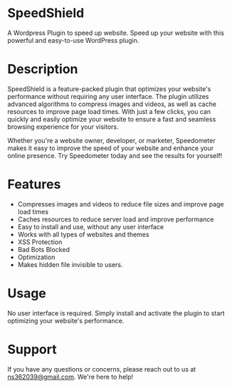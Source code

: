 # SpeedShield 
A Wordpress Plugin to speed up website. Speed up your website with this powerful and easy-to-use WordPress plugin.

# Description
SpeedShield is a feature-packed plugin that optimizes your website's performance without requiring any user interface. The plugin utilizes advanced algorithms to compress images and videos, as well as cache resources to improve page load times. With just a few clicks, you can quickly and easily optimize your website to ensure a fast and seamless browsing experience for your visitors.

Whether you're a website owner, developer, or marketer, Speedometer makes it easy to improve the speed of your website and enhance your online presence. Try Speedometer today and see the results for yourself!

# Features

* Compresses images and videos to reduce file sizes and improve page load times
* Caches resources to reduce server load and improve performance
* Easy to install and use, without any user interface
* Works with all types of websites and themes
* XSS Protection 
* Bad Bots Blocked 
* Optimization 
* Makes hidden file invisible to users.



# Usage
No user interface is required. Simply install and activate the plugin to start optimizing your website's performance.

# Support
If you have any questions or concerns, please reach out to us at ns362039@gmail.com. We're here to help!
